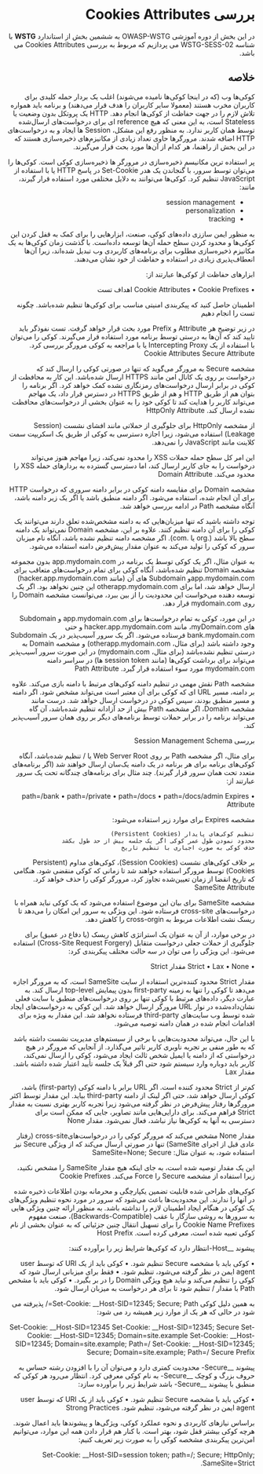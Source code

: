 <div dir="rtl">
    
# بررسی Cookies Attributes
    

در این بخش از دوره آموزشی OWASP-WSTG به ششمین بخش از استاندارد **WSTG** با شناسه WSTG-SESS-02 می پردازیم که مربوط به بررسی Cookies Attributes می باشد.
    
## خلاصه

کوکی‌ها وب (‏که در اینجا کوکی‌ها نامیده می‌شوند) ‏اغلب یک بردار حمله کلیدی برای کاربران مخرب هستند (‏معمولا سایر کاربران را هدف قرار می‌دهند) ‏و برنامه باید همواره تلاش لازم را در جهت حفاظت از کوکی‌ها انجام دهد.
HTTP یک پروتکل بدون وضعیت یا Stateless است، به این معنی که هیچ reference ای برای درخواست‌های ارسال‌شده توسط همان کاربر ندارد. به منظور رفع این مشکل، Session ها ایجاد و به درخواست‌های HTTP اضافه شدند. مرورگرها حاوی تعداد زیادی از مکانیزم‌های ذخیره‌سازی هستند که در این بخش از راهنما، هر کدام از آن‌ها مورد بحث قرار می‌گیرند.

پر استفاده ترین مکانیسم ذخیره‌سازی در مرورگر ها ذخیره‌سازی کوکی است. کوکی‌ها را می‌توان توسط سرور، با گنجاندن یک هدر Set-Cookie در پاسخ HTTP یا با استفاده از JavaScript تنظیم کرد. کوکی‌ها می‌توانند به دلایل مختلفی مورد استفاده قرار گیرند، مانند:

* session management
* personalization
* tracking

به منظور ایمن ساززی داده‌های کوکی، صنعت، ابزارهایی را برای کمک به قفل کردن این کوکی‌ها و محدود کردن سطح حمله آن‌ها توسعه داده‌است. با گذشت زمان کوکی‌ها به یک مکانیزم ذخیره‌سازی مطلوب برای برنامه‌های کاربردی وب تبدیل شده‌اند، زیرا آن‌ها انعطاف‌پذیری زیادی در استفاده و حفاظت از خود نشان می‌دهند.

ابزارهای حفاظت از کوکی‌ها عبارتند از:

• Cookie Attributes
• Cookie Prefixes
اهداف تست

اطمینان حاصل کنید که پیکربندی امنیتی مناسب برای کوکی‌ها تنظیم شده‌باشد.
چگونه تست را انجام دهیم

در زیر توضیح هر Attribute و Prefix مورد بحث قرار خواهد گرفت. تست نفوذگر باید تایید کند که آن‌ها به درستی توسط برنامه مورد استفاده قرار می‌گیرند. کوکی را می‌توان با استفاده از یک Intercepting Proxy یا با مراجعه به کوکی مرورگر بررسی کرد.
Cookie Attributes
Secure Attribute

مشخصه Secure به مرورگر می‌گوید که تنها در صورتی کوکی را ارسال کند که درخواست بر روی یک کانال امن مانند HTTPS ارسال شده‌باشد. این کار به محافظت از کوکی در برابر ارسال درخواست‌های رمزنگاری نشده کمک خواهد کرد. اگر برنامه را بتوان هم از طریق HTTP و هم از طریق HTTPS در دسترس قرار داد، یک مهاجم می‌تواند کاربر را هدایت کند تا کوکی خود را به عنوان بخشی از درخواست‌های محافظت نشده ارسال کند.
HttpOnly Attribute

از مشخصه HttpOnly برای جلوگیری از حملاتی مانند افشای نشست (Session Leakage) استفاده می‌شود، زیرا اجازه دسترسی به کوکی از طریق یک اسکریپت سمت کلاینت مانند JavaScript را نمی‌دهد.

این امر کل سطح حمله حملات XSS را محدود نمی‌کند، زیرا مهاجم هنوز می‌تواند درخواست را به جای کاربر ارسال کند، اما دسترسی گسترده به بردارهای حمله XSS را محدود می‌کند.
Domain Attribute

مشخصه Domain برای مقایسه دامنه کوکی در برابر دامنه سروری که درخواست HTTP برای آن انجام شده، استفاده می‌شود. اگر دامنه منطبق باشد یا اگر یک زیر دامنه باشد، آنگاه مشخصه Path در ادامه بررسی خواهد شد.

توجه داشته باشید که تنها میزبان‌هایی که به دامنه مشخص‌شده تعلق دارند می‌توانند یک کوکی را برای آن دامنه تنظیم کنند. علاوه بر این، مشخصه Domain نمی‌تواند یک دامنه سطح بالا باشد (‏.org یا .com). اگر مشخصه دامنه تنظیم نشده باشد، آنگاه نام میزبان سرور که کوکی را تولید می‌کند به عنوان مقدار پیش‌فرض دامنه استفاده می‌شود.

به عنوان مثال، اگر یک کوکی توسط یک برنامه در app.mydomain.com بدون مجموعه مشخصه Domain تنظیم شده‌باشد، آنگاه کوکی برای تمام درخواست‌های متعاقب برای app.mydomain.comو Subdomain های آن (مانند hacker.app.mydomain.com) ارسال خواهد شد، اما برای otherapp.mydomain.com این چنین نخواهد بود. اگر یک توسعه دهنده می‌خواست این محدودیت را از بین ببرد، می‌توانست مشخصه Domain را روی mydomain.com قرار دهد.

در این مورد، کوکی به تمام درخواست‌ها برای app.mydomain.com و Subdomain ‌های myDomain.com، مانند hacker.app.mydomain.com و حتی bank.mydomain.com فرستاده می‌شود. اگر یک سرور آسیب‌پذیر در یک Subdomain وجود داشته باشد (‏برای مثال، otherapp.mydomain.com)‏ و مشخصه Domain به درستی تنظیم نشده‌باشد (برای مثال، mydomain.com) در این صورت سرور آسیب‌پذیر می‌تواند برای برداشت کوکی‌ها (‏مانند session token ها)‏ در سراسر دامنه mydomain.com مورد سوء استفاده قرار گیرد.
Path Attribute

مشخصه Path نقش مهمی در تنظیم دامنه کوکی‌های مرتبط با دامنه بازی می‌کند. علاوه بر دامنه، مسیر URL ای که کوکی برای آن معتبر است می‌تواند مشخص شود. اگر دامنه و مسیر منطبق بودند، سپس کوکی در درخواست ارسال خواهد شد. درست مانند مشخصه Domain، اگر مشخصه Path بیش از حد آزادانه تنظیم شده‌باشد، آن گاه می‌تواند برنامه را در برابر حملات توسط برنامه‌های دیگر بر روی همان سرور آسیب‌پذیر کند.

بررسی Session Management Schema

برای مثال، اگر مشخصه Path بر روی Web Server Root یا / تنظیم شده‌باشد، آنگاه کوکی‌های برنامه برای هر برنامه در یک دامنه یک‌سان ارسال خواهند شد (‏اگر برنامه‌های متعدد تحت همان سرور قرار گیرند)‏. چند مثال برای برنامه‌های چندگانه تحت یک سرور عبارتند از:

• path=/bank
• path=/private
• path=/docs
• path=/docs/admin
Expires Attribute

مشخصه Expires برای موارد زیر استفاده می‌شود:

    تنظیم کوکی‌های پایدار (Persistent Cookies)
    محدود نمودن طول عمر کوکی اگر یک جلسه بیش از حد طول بکشد
    حذف کوکی به صورت اجباری با تنظیم تاریخ

بر خلاف کوکی‌های نشست (Session Cookies)، کوکی‌های مداوم (Persistent Cookies) توسط مرورگر استفاده خواهند شد تا زمانی که کوکی منقضی شود. هنگامی که تاریخ انقضا از زمان تعیین‌شده تجاوز کرد، مرورگر کوکی را حذف خواهد کرد.
SameSite Attribute

مشخصه SameSite برای بیان این موضوع استفاده می‌شود که یک کوکی نباید همراه با درخواست‌های cross-site فرستاده شود. این ویژگی به سرور این امکان را می‌دهد تا ریسک نشت اطلاعات مربوط به cross-orgin را کاهش دهد.

در برخی موارد، از آن به عنوان یک استراتژی کاهش ریسک (‏یا دفاع در عمیق)‏ برای جلوگیری از حملات جعلی درخواست متقابل (Cross-Site Request Forgery) استفاده می‌شود. این ویژگی را می توان در سه حالت مختلف پیکربندی کرد:

• Strict
• Lax
• None
مقدار Strict

مقدار Strict محدود کننده‌ترین استفاده از سایت SameSite است، که به مرورگر اجازه می‌دهد تا کوکی را تنها به زمینه first-party بدون پیمایش top-level ارسال کند. به عبارت دیگر، داده‌های مرتبط با کوکی تنها بر روی درخواست‌های منطبق با سایت فعلی نشان‌داده‌شده در نوار URL مرورگر ارسال خواهد شد. این کوکی به درخواست‌های ایجاد شده توسط وب سایت‌های third-party فرستاده نخواهد شد. این مقدار به ویژه برای اقدامات انجام شده در همان دامنه توصیه می‌شود.

با این حال، می‌تواند محدودیت‌هایی با برخی از سیستم‌های مدیریت نشست داشته باشد که به طور منفی بر تجربه ناوبری کاربر تاثیر می‌گذارد. از آنجایی که مرورگر در هیچ درخواستی که از دامنه یا ایمیل شخص ثالث ایجاد می‌شود، کوکی را ارسال نمی‌کند، کاربر باید دوباره وارد سیستم شود حتی اگر قبلاً یک جلسه تأیید اعتبار شده داشته باشد.
مقدار Lax

کم‌تر از Strict محدود کننده است. اگر URL برابر با دامنه کوکی (‏first-party)‏ باشد، کوکی ارسال خواهد شد، حتی اگر لینک از دامنه third-party بیاید. این مقدار توسط اکثر مرورگرها رفتار پیش‌فرض در نظر گرفته می‌شود زیرا تجربه کاربر بهتری نسبت به مقدار Strict فراهم می‌کند. برای دارایی‌هایی مانند تصاویر، جایی که ممکن است برای دسترسی به آنها به کوکی‌ها نیاز نباشد، فعال نمی‌شود.
مقدار None

مقدار None مشخص می‌کند که مرورگر کوکی را در درخواست‌هایcross-site (رفتار عادی قبل از اجرای SameSite) تنها در صورتی ارسال می‌کند که از ویژگی Secure نیز استفاده شود، به عنوان مثال: SameSite=None; Secure

این یک مقدار توصیه شده است، به جای اینکه هیچ مقدار SameSite را مشخص نکنید، زیرا استفاده از مشخصه Secure را Force می‌کند.
Cookie Prefixes

کوکی‌های طراحی شده قابلیت تضمین یکپارچگی و محرمانه بودن اطلاعات ذخیره شده در آنها را ندارند. این محدودیت‌ها باعث می‌شود که سرور در مورد نحوه تنظیم ویژگی‌های یک کوکی در هنگام ایجاد اطمینان لازم را نداشته باشد. به منظور ارائه چنین ویژگی هایی به سرورها به روشی سازگار با عقب (Backwards-Compatible)، صنعت مفهوم Cookie Name Prefixes را برای تسهیل انتقال چنین جزئیاتی که به عنوان بخشی از نام کوکی تعبیه شده است، معرفی کرده است.
Host Prefix

پیشوند __Host-انتظار دارد که کوکی‌ها شرایط زیر را برآورده کنند:

• کوکی باید با مشخصه Secure تنظیم شود.
• کوکی باید از یک URI که توسط user agent ایمن در نظر گرفته می‌شود، تنظیم شود.
• فقط برای میزبانی ارسال شود که کوکی را تنظیم می‌کند و نباید هیچ ویژگی Domain را در بر بگیرد.
• کوکی باید با مشخص Path با مقدار / تنظیم شود تا برای هر درخواست به میزبان ارسال شود.

به همین دلیل کوکی Set-Cookie: __Host-SID=12345; Secure; Path=/ پذیرفته می شود در حالی که هر یک از موارد زیر همیشه رد می شود:

Set-Cookie: __Host-SID=12345 Set-Cookie: __Host-SID=12345; Secure
Set-Cookie: __Host-SID=12345; Domain=site.example
Set-Cookie: __Host-SID=12345; Domain=site.example; Path=/
Set-Cookie: __Host-SID=12345; Secure; Domain=site.example; Path=/
Secure Prefix

پیشوند __Secure- محدودیت کمتری دارد و می‌توان آن را با افزودن رشته حساس به حروف بزرگ و کوچک __Secure- به نام کوکی معرفی کرد.
انتظار می‌رود هر کوکی که منطبق با پیشوند __Secure- باشد شرایط زیر را برآورده سازد:

• کوکی باید با مشخصه Secure تنظیم شود.
• کوکی باید از یک URI که توسط user agent ایمن در نظر گرفته می‌شود، تنظیم شود.
Strong Practices

براساس نیازهای کاربردی و نحوه عملکرد کوکی، ویژگی‌ها و پیشوندها باید اعمال شوند. هرچه کوکی بیشتر قفل شود، بهتر است.
با کنار هم قرار دادن همه این موارد، می‌توانیم امن‌ترین پیکربندی مشخصه کوکی را به صورت زیر تعریف کنیم:

Set-Cookie: __Host-SID=session token; path=/; Secure; HttpOnly; SameSite=Strict.
